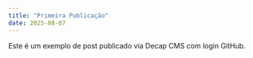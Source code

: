 ```yaml
---
title: "Primeira Publicação"
date: 2025-08-07
---
```


Este é um exemplo de post publicado via Decap CMS com login GitHub.
